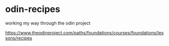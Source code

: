 # odin-recipes

working my way through the odin project

https://www.theodinproject.com/paths/foundations/courses/foundations/lessons/recipes